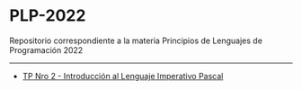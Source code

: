# PLP-2022
Repositorio correspondiente a la materia Principios de Lenguajes de Programación 2022
***
- [TP Nro 2 - Introducción al Lenguaje Imperativo Pascal](https://github.com/mateoValdesolo/PLP-2022/tree/main/TP2)